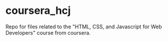 # coursera_hcj
Repo for files related to the "HTML, CSS, and Javascript for Web Developers" course from coursera.

